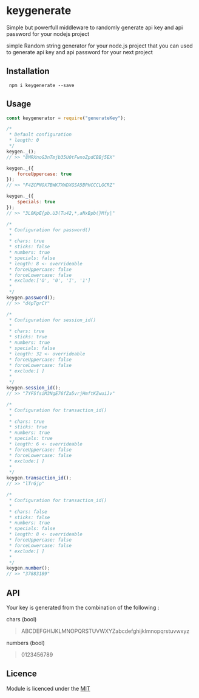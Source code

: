 # keygenerate
Simple but powerfull middleware to randomly generate api key and api password for your nodejs project


simple Random string generator for your node.js project that you can used to generate api key and api password for your next project

## Installation

```shell
 npm i keygenerate --save
```

## Usage

```javascript
const keygenerator = require("generateKey");

/*
 * Default configuration
 * length: 0 
 */
keygen._();
// >> "8MRXnoG3nTmjb35U0tFwnoZpdCBBj5EX"

keygen._({
    forceUppercase: true
});
// >> "F4ZCPNOX7BWK7XWDXGSA5BPHCCCLGCRZ"

keygen._({
    specials: true
});
// >> "3L0KpE{pb.U3(Tu42,*,aNxBpb(}Mfy|"

/*
 * Configuration for password()
 *
 * chars: true
 * sticks: false
 * numbers: true
 * specials: false
 * length: 8 <- overrideable
 * forceUppercase: false
 * forceLowercase: false
 * exclude:['O', '0', 'I', '1']
 *
 */
keygen.password();
// >> "d4pTgrCY"

/*
 * Configuration for session_id()
 *
 * chars: true
 * sticks: true
 * numbers: true
 * specials: false
 * length: 32 <- overrideable
 * forceUppercase: false
 * forceLowercase: false
 * exclude:[ ]
 *
 */
keygen.session_id();
// >> "7YFSfsiM3NgE76fZa5vrjHmftKZwuiJv"

/*
 * Configuration for transaction_id()
 *
 * chars: true
 * sticks: true
 * numbers: true
 * specials: true
 * length: 6 <- overrideable
 * forceUppercase: false
 * forceLowercase: false
 * exclude:[ ]
 *
 */
keygen.transaction_id();
// >> "lTrGjp"

/*
 * Configuration for transaction_id()
 *
 * chars: false
 * sticks: false
 * numbers: true
 * specials: false
 * length: 8 <- overrideable
 * forceUppercase: false
 * forceLowercase: false
 * exclude:[ ]
 *
 */
keygen.number();
// >> "37883189"

```

## API

Your key is generated  from the combination of the following :

chars (bool)
> ABCDEFGHIJKLMNOPQRSTUVWXYZabcdefghijklmnopqrstuvwxyz


numbers (bool)
> 0123456789


## Licence

Module is licenced under the [MIT](http://opensource.org/licenses/MIT)
